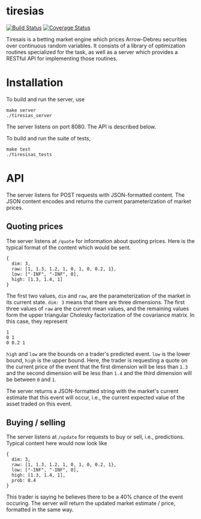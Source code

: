 # tiresias

[![Build Status](https://travis-ci.org/njanetos/tiresias.svg?branch=master)](https://travis-ci.org/njanetos/tiresias)
[![Coverage Status](https://coveralls.io/repos/njanetos/tiresias/badge.svg?branch=master&service=github)](https://coveralls.io/github/njanetos/tiresias?branch=master)

Tiresais is a betting market engine which prices Arrow-Debreu securities over continuous random variables. It consists of a library of optimization routines specialized for the task, as well as a server which provides a RESTful API for implementing those routines.

# Installation

To build and run the server, use
```Shell
make server
./tiresias_server
```
The server listens on port 8080. The API is described below.

To build and run the suite of tests,
```Shell
make test
./tiresisas_tests
```

# API

The server listens for POST requests with JSON-formatted content. The JSON content encodes and returns the current parameterization of market prices.

## Quoting prices

The server listens at `/quote` for information about quoting prices. Here is the typical format of the content which would be sent.

```JSON5
{
  dim: 3,
  raw: [1, 1.3, 1.2, 1, 0, 1, 0, 0.2, 1},
  low: ["-INF", "-INF", 0],
  high: [1.3, 1.4, 1]
}
```

The first two values, `dim` and `raw`, are the parameterization of the market in its current state. `dim: 3` means that there are three dimensions. The first three values of `raw` are the current mean values, and the remaining values form the upper triangular Cholesky factorization of the covariance matrix. In this case, they represent
```
1
0 1 
0 0.2 1
```

`high` and `low` are the bounds on a trader's predicted event. `low` is the lower bound, `high` is the upper bound. Here, the trader is requesting a quote on the current price of the event that the first dimension will be less than `1.3` and the second dimension will be less than `1.4` and the third dimension will be between `0` and `1`. 

The server returns a JSON-formatted string with the market's current estimate that this event will occur, i.e., the current expected value of the asset traded on this event.

## Buying / selling

The server listens at `/update` for requests to buy or sell, i.e., predictions. Typical content here would now look like 
```JSON5
{
  dim: 3,
  raw: [1, 1.3, 1.2, 1, 0, 1, 0, 0.2, 1},
  low: ["-INF", "-INF", 0],
  high: [1.3, 1.4, 1],
  prob: 0.4
}
```
This trader is saying he believes there to be a 40% chance of the event occuring. The server will return the updated market estimate / price, formatted in the same way. 
